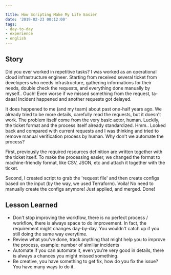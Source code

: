 ```yaml
---

title: How Scripting Make My Life Easier  
date: '2019-02-23 00:12:00'
tags:
- day-to-day
- experience
- english
---
```


## Story
Did you ever worked in repetitive tasks? I was worked as an operational cloud infrastructure engineer. Starting from received several ticket from developers who needs infrastructure, gathering informations for their needs, double check the requests, and everything done manually by myself.. Ouch! Even worse if we missed something from the request, ta-daaa! Incident happened and another requests got delayed.

It does happened to me (and my team) about past one-half years ago. We already tried to be more details, carefully read the requests, but it doesn't work. The problem itself come from the very basic actor, human. Luckily, the ticket format and the process itself already standardized. Hmm.. Looked back and compared with current requests and I was thinking and tried to remove manual verification process by human. Why don't we automate the process?

First, previously the required resources definition are written together with the ticket itself. To make the processing easier, we changed the format to machine-friendly format, like CSV, JSON, etc and attach it together with the ticket.

Second, I created script to grab the 'request file' and then create configs based on the input (by the way, we used Terraform). Voila! No need to manually create the configs anymore! Just applied, and merged. Done!

## Lesson Learned
- Don't stop improving the workflow, there is no perfect process / workflow, there is always space to do improvement. In fact, the requirement might changes day-by-day. You wouldn't catch up if you still doing the same way everytime.
- Review what you've done, track anything that might help you to improve the process, example: number of similiar incidents
- Automate if you can automate it, even you're very good in details, there is always a chances you might missed something.
- Be creative, you have something to get fix, how do you fix the issue? You have many ways to do it.
